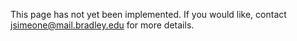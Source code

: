 This page has not yet been implemented. If you would like, contact [jsimeone@mail.bradley.edu](mailto:jsimeone@mail.bradley.edu) for more details.